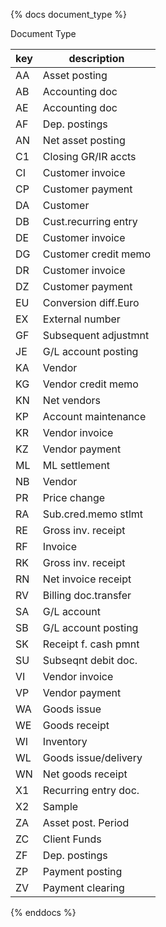 {% docs document_type %}

Document Type

| key | description          |
|-----|----------------------|
| AA  | Asset posting        |
| AB  | Accounting doc       |
| AE  | Accounting doc       |
| AF  | Dep. postings        |
| AN  | Net asset posting    |
| C1  | Closing GR/IR accts  |
| CI  | Customer invoice     |
| CP  | Customer payment     |
| DA  | Customer             |
| DB  | Cust.recurring entry |
| DE  | Customer invoice     |
| DG  | Customer credit memo |
| DR  | Customer invoice     |
| DZ  | Customer payment     |
| EU  | Conversion diff.Euro |
| EX  | External number      |
| GF  | Subsequent adjustmnt |
| JE  | G/L account posting  |
| KA  | Vendor               |
| KG  | Vendor credit memo   |
| KN  | Net vendors          |
| KP  | Account maintenance  |
| KR  | Vendor invoice       |
| KZ  | Vendor payment       |
| ML  | ML settlement        |
| NB  | Vendor               |
| PR  | Price change         |
| RA  | Sub.cred.memo stlmt  |
| RE  | Gross inv. receipt   |
| RF  | Invoice              |
| RK  | Gross inv. receipt   |
| RN  | Net invoice receipt  |
| RV  | Billing doc.transfer |
| SA  | G/L account          |
| SB  | G/L account posting  |
| SK  | Receipt f. cash pmnt |
| SU  | Subseqnt debit doc.  |
| VI  | Vendor invoice       |
| VP  | Vendor payment       |
| WA  | Goods issue          |
| WE  | Goods receipt        |
| WI  | Inventory            |
| WL  | Goods issue/delivery |
| WN  | Net goods receipt    |
| X1  | Recurring entry doc. |
| X2  | Sample               |
| ZA  | Asset post. Period   |
| ZC  | Client Funds         |
| ZF  | Dep. postings        |
| ZP  | Payment posting      |
| ZV  | Payment clearing     |

{% enddocs %}
